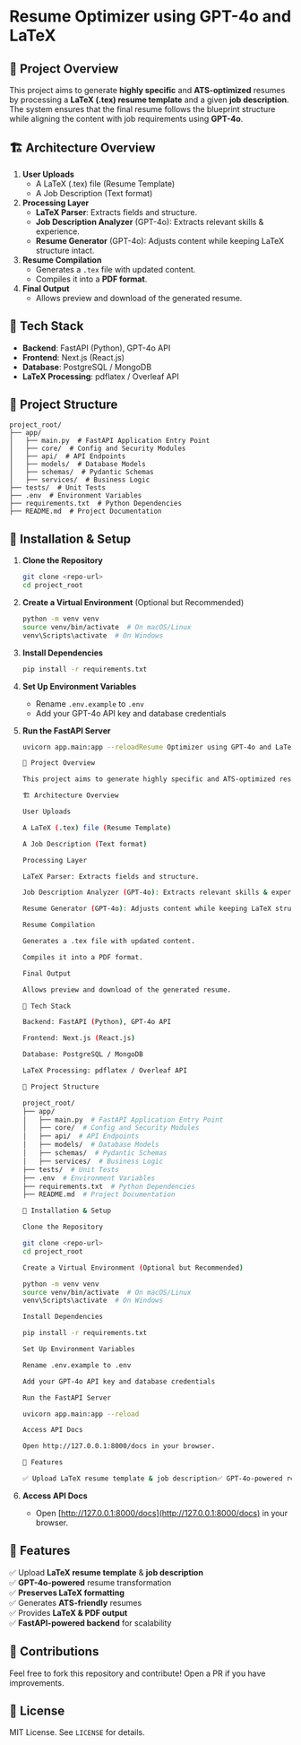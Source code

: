# Resume Optimizer using GPT-4o and LaTeX

## 📌 Project Overview

This project aims to generate **highly specific** and **ATS-optimized** resumes by processing a **LaTeX (.tex) resume template** and a given **job description**. The system ensures that the final resume follows the blueprint structure while aligning the content with job requirements using **GPT-4o**.

## 🏗️ Architecture Overview

1. **User Uploads**
   - A LaTeX (.tex) file (Resume Template)
   - A Job Description (Text format)
2. **Processing Layer**
   - **LaTeX Parser**: Extracts fields and structure.
   - **Job Description Analyzer** (GPT-4o): Extracts relevant skills & experience.
   - **Resume Generator** (GPT-4o): Adjusts content while keeping LaTeX structure intact.
3. **Resume Compilation**
   - Generates a `.tex` file with updated content.
   - Compiles it into a **PDF format**.
4. **Final Output**
   - Allows preview and download of the generated resume.

## 🚀 Tech Stack

- **Backend**: FastAPI (Python), GPT-4o API
- **Frontend**: Next.js (React.js)
- **Database**: PostgreSQL / MongoDB
- **LaTeX Processing**: pdflatex / Overleaf API

## 📂 Project Structure

```
project_root/
├── app/
│   ├── main.py  # FastAPI Application Entry Point
│   ├── core/  # Config and Security Modules
│   ├── api/  # API Endpoints
│   ├── models/  # Database Models
│   ├── schemas/  # Pydantic Schemas
│   ├── services/  # Business Logic
├── tests/  # Unit Tests
├── .env  # Environment Variables
├── requirements.txt  # Python Dependencies
├── README.md  # Project Documentation
```

## 🔧 Installation & Setup

1. **Clone the Repository**

   ```bash
   git clone <repo-url>
   cd project_root
   ```

2. **Create a Virtual Environment** (Optional but Recommended)

   ```bash
   python -m venv venv
   source venv/bin/activate  # On macOS/Linux
   venv\Scripts\activate  # On Windows
   ```

3. **Install Dependencies**

   ```bash
   pip install -r requirements.txt
   ```

4. **Set Up Environment Variables**

   - Rename `.env.example` to `.env`
   - Add your GPT-4o API key and database credentials

5. **Run the FastAPI Server**

   ```bash
   uvicorn app.main:app --reloadResume Optimizer using GPT-4o and LaTeX

   📌 Project Overview

   This project aims to generate highly specific and ATS-optimized resumes by processing a LaTeX (.tex) resume template and a given job description. The system ensures that the final resume follows the blueprint structure while aligning the content with job requirements using GPT-4o.

   🏗️ Architecture Overview

   User Uploads

   A LaTeX (.tex) file (Resume Template)

   A Job Description (Text format)

   Processing Layer

   LaTeX Parser: Extracts fields and structure.

   Job Description Analyzer (GPT-4o): Extracts relevant skills & experience.

   Resume Generator (GPT-4o): Adjusts content while keeping LaTeX structure intact.

   Resume Compilation

   Generates a .tex file with updated content.

   Compiles it into a PDF format.

   Final Output

   Allows preview and download of the generated resume.

   🚀 Tech Stack

   Backend: FastAPI (Python), GPT-4o API

   Frontend: Next.js (React.js)

   Database: PostgreSQL / MongoDB

   LaTeX Processing: pdflatex / Overleaf API

   📂 Project Structure

   project_root/
   ├── app/
   │   ├── main.py  # FastAPI Application Entry Point
   │   ├── core/  # Config and Security Modules
   │   ├── api/  # API Endpoints
   │   ├── models/  # Database Models
   │   ├── schemas/  # Pydantic Schemas
   │   ├── services/  # Business Logic
   ├── tests/  # Unit Tests
   ├── .env  # Environment Variables
   ├── requirements.txt  # Python Dependencies
   ├── README.md  # Project Documentation

   🔧 Installation & Setup

   Clone the Repository

   git clone <repo-url>
   cd project_root

   Create a Virtual Environment (Optional but Recommended)

   python -m venv venv
   source venv/bin/activate  # On macOS/Linux
   venv\Scripts\activate  # On Windows

   Install Dependencies

   pip install -r requirements.txt

   Set Up Environment Variables

   Rename .env.example to .env

   Add your GPT-4o API key and database credentials

   Run the FastAPI Server

   uvicorn app.main:app --reload

   Access API Docs

   Open http://127.0.0.1:8000/docs in your browser.

   📌 Features

   ✅ Upload LaTeX resume template & job description✅ GPT-4o-powered resume transformation✅ Preserves LaTeX formatting✅ Generates ATS-friendly resumes
   ```

6. **Access API Docs**

   - Open [http://127.0.0.1:8000/docs](http://127.0.0.1:8000/docs) in your browser.

## 📌 Features

✅ Upload **LaTeX resume template** & **job description**\
✅ **GPT-4o-powered** resume transformation\
✅ **Preserves LaTeX formatting**\
✅ Generates **ATS-friendly** resumes\
✅ Provides **LaTeX & PDF output**\
✅ **FastAPI-powered backend** for scalability

## 🤝 Contributions

Feel free to fork this repository and contribute! Open a PR if you have improvements.

## 📜 License

MIT License. See `LICENSE` for details.

